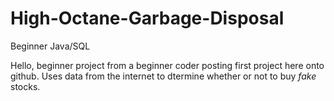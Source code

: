 # High-Octane-Garbage-Disposal
Beginner Java/SQL

Hello, beginner project from a beginner coder posting first project here onto github. Uses data from the internet to dtermine whether or not to buy *fake* stocks.
